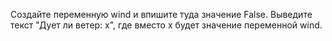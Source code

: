 Создайте переменную wind и впишите туда значение False. Выведите текст "Дует ли ветер: x", где вместо x будет значение переменной wind.
